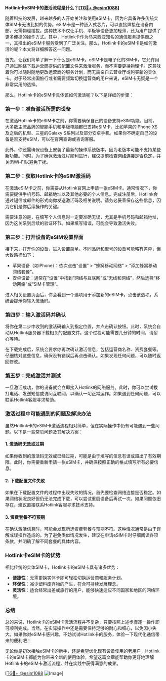**Hotlink卡eSIM卡的激活流程是什么？[[TG💪+ @esim1088](https://t.me/s/esim1088)]**

随着科技的发展，越来越多的人开始关注和使用eSIM卡，因为它具备许多传统实体SIM卡无法比拟的优势。eSIM卡是一种嵌入式芯片，可以直接焊接在设备内部，无需物理插拔。这种技术不仅让手机、平板等设备更加轻薄，还为用户提供了更多便捷的操作方式。其中，Hotlink卡作为马来西亚知名的通信服务提供商之一，其推出的eSIM卡服务受到了广泛关注。那么，Hotlink卡的eSIM卡是如何激活的呢？本文将详细解答这一问题。

首先，让我们简单了解一下什么是eSIM卡。eSIM卡是电子化的SIM卡，它允许用户通过网络下载运营商提供的配置文件来激活服务，而不需要更换物理卡。这意味着你可以随时随地更改运营商的服务计划，而无需亲自去营业厅或购买新的实体卡。对于经常出国旅行或者需要频繁切换运营商的用户来说，eSIM卡无疑是一个非常实用的选择。

那么，Hotlink卡的eSIM卡具体该如何激活呢？以下是详细的步骤：

### **第一步：准备激活所需的设备**
在激活Hotlink卡的eSIM卡之前，你需要确保自己的设备支持eSIM功能。目前，大多数主流品牌的智能手机和平板电脑都已支持eSIM卡，比如苹果的iPhone XS及之后的机型、三星的Galaxy S系列以及部分安卓手机。如果你不确定自己的设备是否支持eSIM，可以在官网查询或咨询客服。

此外，你还需确保设备上安装了最新的操作系统版本，因为老版本可能不支持某些新功能。同时，为了确保激活过程顺利进行，建议提前检查网络连接是否稳定，并关闭Wi-Fi以避免干扰。

### **第二步：获取Hotlink卡的eSIM激活码**
在激活eSIM卡之前，你需要从Hotlink官网上申请一张eSIM卡。通常情况下，你需要提供手机号码、邮箱地址以及其他必要的个人信息。完成注册后，Hotlink会通过短信或邮件的形式向你发送激活码及相关说明。请务必妥善保存这些信息，因为它们是你后续操作的关键。

需要注意的是，在填写个人信息时一定要准确无误，尤其是手机号码和邮箱地址，因为这关系到后续的验证环节。如果填写错误，可能会导致激活失败。

### **第三步：打开设备的eSIM设置界面**
接下来，打开你的设备，进入设置菜单。不同品牌和型号的设备可能略有差异，但大致路径如下：
- 苹果设备（如iPhone）：依次点击“设置” > “蜂窝移动网络” > “添加蜂窝移动网络套餐”。
- 安卓设备：通常在“设置”中找到“网络与互联网”或“无线和网络”，然后选择“移动网络”或“SIM卡管理”。

进入相关设置页面后，你会看到一个选项用于添加新的eSIM卡。点击该选项，系统会提示你输入激活码。

### **第四步：输入激活码并确认**
将你在第二步中收到的激活码输入到指定位置，并点击确认按钮。此时，系统会自动从Hotlink服务器下载相关的配置文件。这个过程可能需要几分钟的时间，请耐心等待。

在下载完成后，系统会要求你再次确认激活信息，包括运营商名称、资费套餐等。仔细核对这些信息，确保没有错误后再点击确认。如果发现任何问题，可以随时返回修改。

### **第五步：完成激活并测试**
一旦激活成功，你的设备就会立即接入Hotlink的网络服务。此时，你可以尝试拨打电话、发送短信或访问互联网，以确认一切正常运作。如果遇到任何问题，可以联系Hotlink客服寻求帮助。

### **激活过程中可能遇到的问题及解决办法**

虽然Hotlink卡的eSIM卡激活流程相对简单，但在实际操作中仍有可能遇到一些问题。以下是一些常见问题及其解决方案：

#### **1. 激活码无效或过期**
如果你收到的激活码无效或已经过期，可能是由于填写的信息有误或超出了有效期限。此时，你需要重新申请一张eSIM卡，并确保按照正确的格式填写所有必要信息。

#### **2. 下载配置文件失败**
如果在下载配置文件的过程中出现失败的情况，首先要检查网络连接是否稳定。如果网络状况良好但仍无法完成下载，可以尝试重启设备后再试一次。如果问题依旧存在，建议直接联系Hotlink客服寻求技术支持。

#### **3. 资费套餐不符预期**
在确认激活信息时，可能会发现所选资费套餐与预期不符。这种情况通常是由于误解或误操作造成的。为了避免类似情况发生，建议在申请eSIM卡时仔细阅读各项条款，并明确了解不同套餐的具体内容。

### **Hotlink卡eSIM卡的优势**
相比传统的实体SIM卡，Hotlink卡的eSIM卡具有诸多优势：
- **便捷性**：无需更换实体卡即可轻松切换运营商和服务计划。
- **环保性**：减少塑料废弃物的产生，符合可持续发展理念。
- **灵活性**：适合经常出差或旅行的用户，能够快速适应不同国家和地区的网络环境。

### **总结**
总的来说，Hotlink卡的eSIM卡激活流程并不复杂，只要按照上述步骤逐一操作即可顺利完成。当然，在实际操作中还是需要保持足够的耐心和细心，以免因小失大。如果你对eSIM卡感兴趣，不妨试试Hotlink卡的服务，体验一下现代化通信带来的便利吧！

无论你是初次接触eSIM卡的新手，还是希望优化现有设备使用的老用户，Hotlink卡的eSIM卡都能为你带来全新的使用体验。希望这篇文章能帮助你更好地理解Hotlink卡的eSIM卡激活流程，并在实践中获得满意的成果。

[[TG💪+ @esim1088](https://t.me/s/esim1088) ![Image](https://i.postimg.cc/4NQfJmqS/Snipaste-2025-05-13-00-14-12.png)]